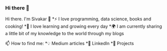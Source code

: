 ### Hi there 👋

Hi there. I'm Sivakar 👋
*⚡ I love programming, data science, books and cooking!
*🌱 I love learning and growing every day
*🌍 I am currently sharing a little bit of my knowledge to the world through my blogs

📫 How to find me:
*💡 Medium articles
*🏢 LinkedIn
*🎯 Projects

<!--
**sivakar94/sivakar94** is a ✨ _special_ ✨ repository because its `README.md` (this file) appears on your GitHub profile.

Here are some ideas to get you started:

- 🔭 I’m currently working on ...
- 🌱 I’m currently learning ...
- 👯 I’m looking to collaborate on ...
- 🤔 I’m looking for help with ...
- 💬 Ask me about ...
- 📫 How to reach me: ...
- 😄 Pronouns: ...
- ⚡ Fun fact: ...
-->
